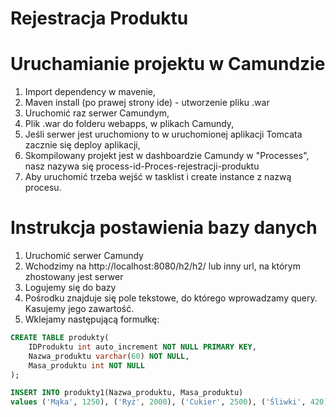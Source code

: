 # Rejestracja Produktu

# Uruchamianie projektu w Camundzie

1. Import dependency w mavenie,
2. Maven install (po prawej strony ide) - utworzenie pliku .war
3. Uruchomić raz serwer Camundym,
4. Plik .war do folderu webapps, w plikach Camundy,
5. Jeśli serwer jest uruchomiony to w uruchomionej aplikacji Tomcata zacznie się deploy aplikacji,
6. Skompilowany projekt jest w dashboardzie Camundy w "Processes", nasz nazywa się process-id-Proces-rejestracji-produktu
7. Aby uruchomić trzeba wejść w tasklist i create instance z nazwą procesu.

# Instrukcja postawienia bazy danych

1. Uruchomić serwer Camundy
2. Wchodzimy na http://localhost:8080/h2/h2/ lub inny url, na którym zhostowany jest serwer
3. Logujemy się do bazy
4. Pośrodku znajduje się pole tekstowe, do którego wprowadzamy query. Kasujemy jego zawartość.
5. Wklejamy następującą formułkę:

```sql
CREATE TABLE produkty(
    IDProduktu int auto_increment NOT NULL PRIMARY KEY,
    Nazwa_produktu varchar(60) NOT NULL,
    Masa_produktu int NOT NULL
);

INSERT INTO produkty1(Nazwa_produktu, Masa_produktu)
values ('Mąka', 1250), ('Ryż', 2000), ('Cukier', 2500), ('Śliwki', 420);
```

